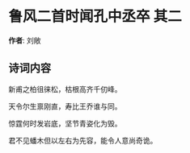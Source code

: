 # 鲁风二首时闻孔中丞卒  其二

**作者**: 刘敞

## 诗词内容

新甫之柏徂徕松，枯根高齐千仞峰。

天令尔生禀刚直，寿比王乔谁与同。

惊霆何时发岩底，坚节青姿化为毁。

君不见蟠木但以左右为先容，能令人意尚奇诡。

